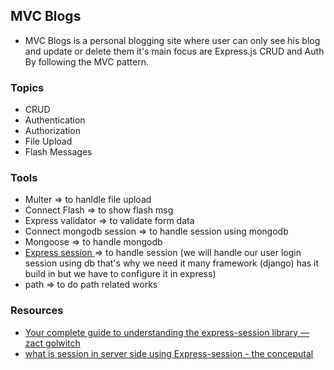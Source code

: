 ## MVC Blogs

- <p>MVC Blogs is a personal blogging site where user can only see his blog and update or delete them
  it's main focus are Express.js CRUD and Auth By following the MVC pattern.

### Topics

- CRUD
- Authentication
- Authorization
- File Upload
- Flash Messages

### Tools

- Multer => to hanldle file upload
- Connect Flash => to show flash msg
- Express validator => to validate form data
- Connect mongodb session => to handle session using mongodb
- Mongoose => to handle mongodb
- <a href="https://www.npmjs.com/package/express-session">Express session </a> => to handle session (we will handle our user login session using db that's why we need it many framework (django) has it build in but we have to configure it in express)
- path => to do path related works

### Resources

- <a href="https://www.youtube.com/watch?v=J1qXK66k1y4">Your complete guide to understanding the express-session library — zact golwitch</a>
- <a href="https://www.youtube.com/watch?v=zzCLV38VVb4">what is session in server side using Express-session - the conceputal </a>
